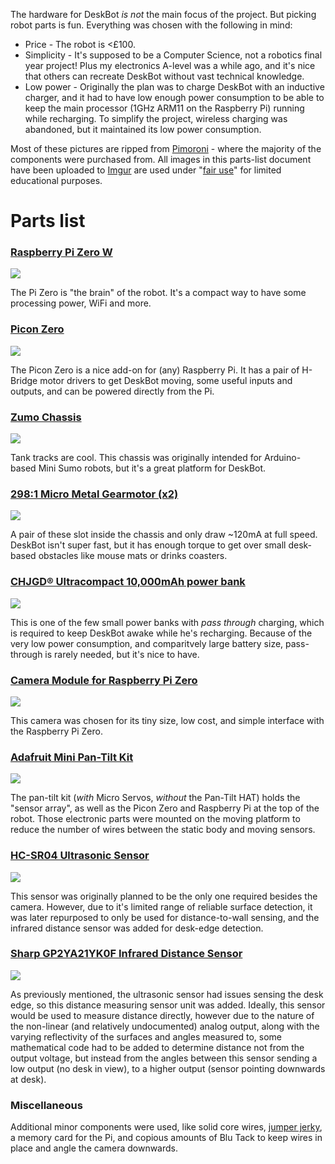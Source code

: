The hardware for DeskBot *is not* the main focus of the project. But picking robot parts is fun. Everything was chosen with the following in mind:
* Price - The robot is <£100.
* Simplicity - It's supposed to be a Computer Science, not a robotics final year project! Plus my electronics A-level was a while ago, and it's nice that others can recreate DeskBot without vast technical knowledge.
* Low power - Originally the plan was to charge DeskBot with an inductive charger, and it had to have low enough power consumption to be able to keep the main processor (1GHz ARM11 on the Raspberry Pi) running while recharging. To simplify the project, wireless charging was abandoned, but it maintained its low power consumption.


Most of these pictures are ripped from [Pimoroni](https://pimoroni.com/) - where the majority of the components were purchased from. All images in this parts-list document have been uploaded to [Imgur](https://imgur.com/a/uAWCW) are used under "[fair use](https://fairuse.stanford.edu/overview/fair-use/four-factors/)" for limited educational purposes.



# Parts list


### [Raspberry Pi Zero W](https://www.raspberrypi.org/products/raspberry-pi-zero-w/)
![](http://i.imgur.com/wSj9Y1d.png)

The Pi Zero is "the brain" of the robot. It's a compact way to have some processing power, WiFi and more.


### [Picon Zero](http://4tronix.co.uk/blog/?p=1224)
![](http://i.imgur.com/GbMPGWN.png)

The Picon Zero is a nice add-on for (any) Raspberry Pi. It has a pair of H-Bridge motor drivers to get DeskBot moving, some useful inputs and outputs, and can be powered directly from the Pi.


### [Zumo Chassis](https://www.pololu.com/product/1418)
![](http://i.imgur.com/GKzTTEf.jpg)

Tank tracks are cool. This chassis was originally intended for Arduino-based Mini Sumo robots, but it's a great platform for DeskBot.


### [298:1 Micro Metal Gearmotor (x2)](https://shop.pimoroni.com/products/micro-metal-gearmotor-extended-back-shaft)
![](http://i.imgur.com/1TTihxG.png)

A pair of these slot inside the chassis and only draw ~120mA at full speed. DeskBot isn't super fast, but it has enough torque to get over small desk-based obstacles like mouse mats or drinks coasters.


### [CHJGD® Ultracompact 10,000mAh power bank](https://chargedpower.com/collections/chjgd-ultracompact-range/products/chjgdr-10k-lambo-credit-card-power-bank-1)
![](http://i.imgur.com/pqe64PW.png)

This is one of the few small power banks with *pass through* charging, which is required to keep DeskBot awake while he's recharging. Because of the very low power consumption, and comparitvely large battery size, pass-through is rarely needed, but it's nice to have.


### [Camera Module for Raspberry Pi Zero](https://shop.pimoroni.com/products/raspberry-pi-zero-camera-module)
![](https://i.imgur.com/kA7bhwb.jpg)

This camera was chosen for its tiny size, low cost, and simple interface with the Raspberry Pi Zero.


### [Adafruit Mini Pan-Tilt Kit](https://shop.pimoroni.com/products/adafruit-mini-pan-tilt-kit-assembled-with-micro-servos)
![](https://i.imgur.com/0jOfc0U.jpg)

The pan-tilt kit (*with* Micro Servos, *without* the Pan-Tilt HAT) holds the "sensor array", as well as the Picon Zero and Raspberry Pi at the top of the robot. Those electronic parts were mounted on the moving platform to reduce the number of wires between the static body and moving sensors.


### [HC-SR04 Ultrasonic Sensor](https://www.electroschematics.com/8902/hc-sr04-datasheet/)
![](https://i.imgur.com/ohhPbAU.jpg)

This sensor was originally planned to be the only one required besides the camera. However, due to it's limited range of reliable surface detection, it was later repurposed to only be used for distance-to-wall sensing, and the infrared distance sensor was added for desk-edge detection.


### [Sharp GP2YA21YK0F Infrared Distance Sensor](http://www.sharp-world.com/products/device/lineup/data/pdf/datasheet/gp2y0a21yk_e.pdf)
![](https://i.imgur.com/o66f2kl.png)

As previously mentioned, the ultrasonic sensor had issues sensing the desk edge, so this distance measuring sensor unit was added. Ideally, this sensor would be used to measure distance directly, however due to the nature of the non-linear (and relatively undocumented) analog output, along with the varying reflectivity of the surfaces and angles measured to, some mathematical code had to be added to determine distance not from the output voltage, but instead from the angles between this sensor sending a low output (no desk in view), to a higher output (sensor pointing downwards at desk).


### Miscellaneous

Additional minor components were used, like solid core wires, [jumper jerky](https://shop.pimoroni.com/products/jumper-jerky), a memory card for the Pi, and copious amounts of Blu Tack to keep wires in place and angle the camera downwards.
